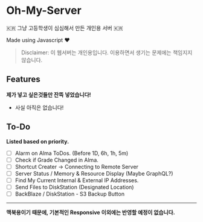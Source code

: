 # Oh-My-Server
:kr: 그냥 고등학생이  심심해서  만든 개인용 서버  :kr:

Made using Javascript :heart:
> Disclaimer: 이 웹서버는 개인용입니다. 이용하면서 생기는 문제에는 책임지지 않습니다.

## Features 
**제가 넣고 싶은것들만 잔뜩 넣었습니다!**

- 사실 아직은 없습니다! 

## To-Do
**Listed based on priority.** 
- [ ] Alarm on Alma ToDos. (Before 1D, 6h, 1h, 5m)
- [ ] Check if Grade Changed in Alma. 
- [ ] Shortcut Creater -> Connecting to Remote Server
- [ ] Server Status / Memory & Resource Display (Maybe GraphQL?)
- [ ] Find My Current Internal & External IP Addresses. 
- [ ] Send Files to DiskStation (Designated Location)
- [ ] BackBlaze / DiskStation - S3 Backup Button

---
**맥북용이기 때문에, 기본적인 Responsive 이외에는 반영할 예정이 없습니다.**